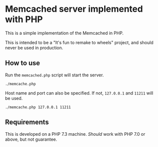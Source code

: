 # Memcached server implemented with PHP

This is a simple implementation of the Memcached in PHP.

This is intended to be a "It's fun to remake to wheels" project, and should never be used in production.

## How to use

Run the `memcached.php` script will start the server.

```shell
./memcache.php
```

Host name and port can also be specified. If not, `127.0.0.1` and `11211` will be used.

```shell
./memcache.php 127.0.0.1 11211
```

## Requirements

This is developed on a PHP 7.3 machine. *Should* work with PHP 7.0 or above, but not guarantee.


